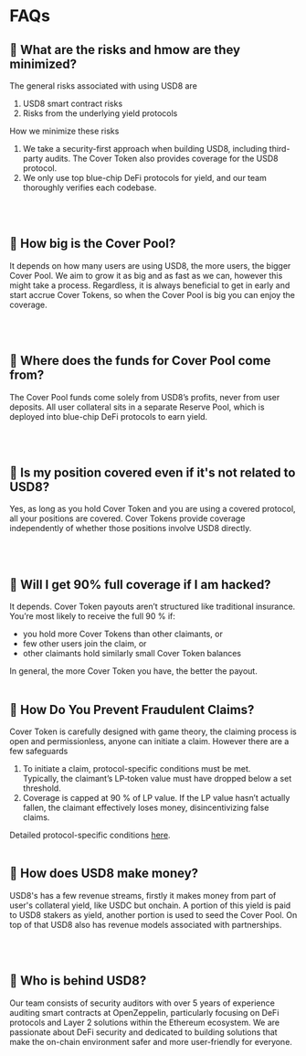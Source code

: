 # FAQs

## <span class="emoji">💭</span> What are the risks and hmow are they minimized?

The general risks associated with using USD8 are
1. USD8 smart contract risks
2. Risks from the underlying yield protocols

How we minimize these risks
1. We take a security-first approach when building USD8, including third-party audits. The Cover Token also provides coverage for the USD8 protocol.
2. We only use top blue-chip DeFi protocols for yield, and our team thoroughly verifies each codebase.

<br/>
<br/>


## <span class="emoji">💭</span> How big is the Cover Pool?
It depends on how many users are using USD8, the more users, the bigger Cover Pool. We aim to grow it as big and as fast as we can, however this might take a process. Regardless, it is always beneficial to get in early and start accrue Cover Tokens, so when the Cover Pool is big you can enjoy the coverage.

<br/>
<br/>

## <span class="emoji">💭</span> Where does the funds for Cover Pool come from?
The Cover Pool funds come solely from USD8’s profits, never from user deposits. All user collateral sits in a separate Reserve Pool, which is deployed into blue-chip DeFi protocols to earn yield.

<br/>
<br/>


## <span class="emoji">💭</span> Is my position covered even if it's not related to USD8?
Yes, as long as you hold Cover Token and you are using a covered protocol, all your positions are covered. Cover Tokens provide coverage independently of whether those positions involve USD8 directly.

<br/>
<br/>

## <span class="emoji">💭</span> Will I get 90% full coverage if I am hacked?
It depends. Cover Token payouts aren’t structured like traditional insurance. You’re most likely to receive the full 90 % if:

- you hold more Cover Tokens than other claimants, or     
- few other users join the claim, or      
- other claimants hold similarly small Cover Token balances    

In general, the more Cover Token you have, the better the payout.
<br/>
<br/>

## <span class="emoji">💭</span> How Do You Prevent Fraudulent Claims?
Cover Token is carefully designed with game theory, the claiming process is open and permissionless, anyone can initiate a claim. However there are a few safeguards

1. To initiate a claim, protocol-specific conditions must be met.  
   Typically, the claimant’s LP‐token value must have dropped below a set threshold.  
2. Coverage is capped at 90 % of LP value. If the LP value hasn’t actually fallen, the claimant effectively loses money, disincentivizing false claims.

Detailed protocol-specific conditions [here](./hackcoverage.md).
<br/>
<br/>


## <span class="emoji">💭</span> How does USD8 make money?
USD8's has a few revenue streams, firstly it makes money from part of user's collateral yield, like USDC but onchain. A portion of this yield is paid to USD8 stakers as yield, another portion is used to seed the Cover Pool. On top of that USD8 also has revenue models associated with partnerships.

<br/>
<br/>

## <span class="emoji">💭</span> Who is behind USD8?

Our team consists of security auditors with over 5 years of experience auditing smart contracts at OpenZeppelin, particularly focusing on DeFi protocols and Layer 2 solutions within the Ethereum ecosystem. We are passionate about DeFi security and dedicated to building solutions that make the on-chain environment safer and more user-friendly for everyone.

<br/>
<br/>